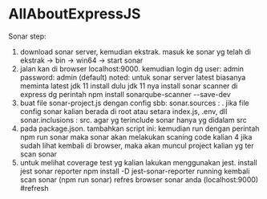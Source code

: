 # AllAboutExpressJS
Sonar step:
1.  download sonar server, kemudian ekstrak. masuk ke sonar yg telah di ekstrak -> bin -> win64 -> start sonar
2. jalan kan di browser localhost:9000. kemudian login dg user: admin password: admin (default)
noted: untuk sonar server latest biasanya meminta latest jdk 11
install dulu jdk 11 nya
install sonar scanner di express dg perintah npm install sonarqube-scanner --save-dev
3. buat file sonar-project.js dengan config sbb:
sonar.sources : . jika file config sonar kalian berada di root atau setara index.js, .env, dll
sonar.inclusions : src. agar yg terinclude sonar hanya yg didalam src
3. pada package.json. tambahkan script ini:
kemudian run dengan perintah npm run sonar
maka sonar akan melakukan scaning code kalian
4 jika sudah lihat kembali di browser, maka akan muncul project kalian yg ter scan sonar
5. untuk melihat coverage test yg kalian lakukan menggunakan jest. install jest sonar reporter
npm install -D jest-sonar-reporter
running kembali scan sonar (npm run sonar)
refres browser sonar anda (localhost:9000)
#refresh
